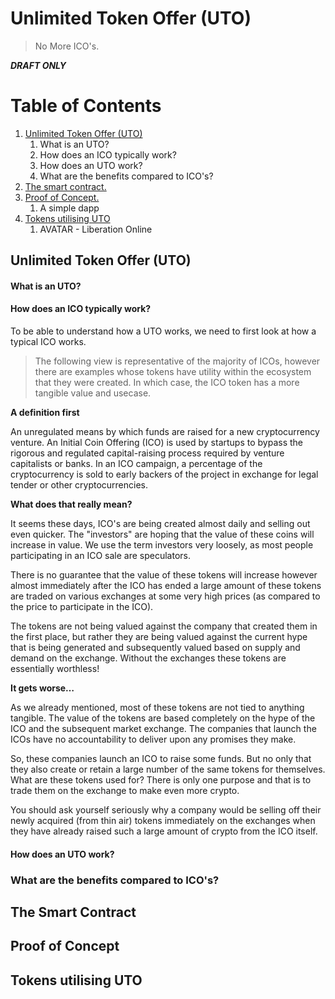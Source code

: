 # Unlimited Token Offer (UTO)
> No More ICO's.

_**DRAFT ONLY**_

# Table of Contents
1. [Unlimited Token Offer (UTO)](#uto)
    1. What is an UTO?
    2. How does an ICO typically work?
    3. How does an UTO work?
    4. What are the benefits compared to ICO's?
2. [The smart contract.](#smart-contract)
3. [Proof of Concept.](#poc)
    1. A simple dapp
4. [Tokens utilising UTO](#tokens-utilising-uto)
    1. AVATAR - Liberation Online

## Unlimited Token Offer (UTO)<a name="uto"></a>

#### What is an UTO?

#### How does an ICO typically work?
To be able to understand how a UTO works, we need to first look at how a typical ICO works.

> The following view is representative of the majority of ICOs, however there are examples whose tokens have utility within the ecosystem that they were created. In which case, the ICO token has a more tangible value and usecase.

**A definition first**

An unregulated means by which funds are raised for a new cryptocurrency venture. An Initial Coin Offering (ICO) is used by startups to bypass the rigorous and regulated capital-raising process required by venture capitalists or banks. In an ICO campaign, a percentage of the cryptocurrency is sold to early backers of the project in exchange for legal tender or other cryptocurrencies.

**What does that really mean?**

It seems these days, ICO's are being created almost daily and selling out even quicker. The "investors" are hoping that the value of these coins will increase in value. We use the term investors very loosely, as most people participating in an ICO sale are speculators.

There is no guarantee that the value of these tokens will increase however almost immediately after the ICO has ended a large amount of these tokens are traded on various exchanges at some very high prices (as compared to the price to participate in the ICO).

The tokens are not being valued against the company that created them in the first place, but rather they are being valued against the current hype that is being generated and subsequently valued based on supply and demand on the exchange. Without the exchanges these tokens are essentially worthless!

**It gets worse&hellip;**

As we already mentioned, most of these tokens are not tied to anything tangible. The value of the tokens are based completely on the hype of the ICO and the subsequent market exchange. The companies that launch the ICOs have no accountability to deliver upon any promises they make.

So, these companies launch an ICO to raise some funds. But no only that they also create or retain a large number of the same tokens for themselves. What are these tokens used for? There is only one purpose and that is to trade them on the exchange to make even more crypto.

You should ask yourself seriously why a company would be selling off their newly acquired (from thin air) tokens immediately on the exchanges when they have already raised such a large amount of crypto from the ICO itself.

#### How does an UTO work?

### What are the benefits compared to ICO's?    

## The Smart Contract <a name="smart-contract"></a>

## Proof of Concept <a name="poc"></a>

## Tokens utilising UTO <a name="tokens-utilising-uto"></a>

